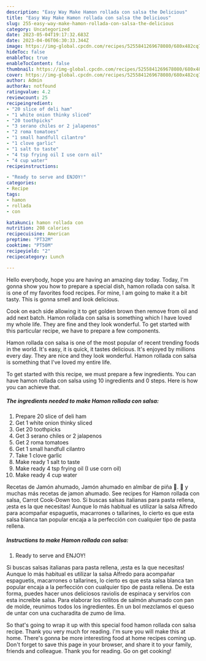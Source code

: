 ```yaml
---
description: "Easy Way Make Hamon rollada con salsa the Delicious"
title: "Easy Way Make Hamon rollada con salsa the Delicious"
slug: 255-easy-way-make-hamon-rollada-con-salsa-the-delicious
category: Uncategorized
date: 2023-05-04T19:17:32.683Z
date: 2023-04-06T06:30:33.344Z
image: https://img-global.cpcdn.com/recipes/5255841269678080/680x482cq70/hamon-rollada-con-salsa-recipe-main-photo.jpg
hideToc: false
enableToc: true
enableTocContent: false
thumbnail: https://img-global.cpcdn.com/recipes/5255841269678080/680x482cq70/hamon-rollada-con-salsa-recipe-main-photo.jpg
cover: https://img-global.cpcdn.com/recipes/5255841269678080/680x482cq70/hamon-rollada-con-salsa-recipe-main-photo.jpg
author: Admin
authorAv: notfound
ratingvalue: 4.2
reviewcount: 25
recipeingredient:
- "20 slice of deli ham"
- "1 white onion thinky sliced"
- "20 toothpicks"
- "3 serano chiles or 2 jalapenos"
- "2 roma tomatoes"
- "1 small handfull cilantro"
- "1 clove garlic"
- "1 salt to taste"
- "4 tsp frying oil I use corn oil"
- "4 cup water"
recipeinstructions:

- "Ready to serve and ENJOY!"
categories:
- Recipe
tags:
- hamon
- rollada
- con

katakunci: hamon rollada con 
nutrition: 208 calories
recipecuisine: American
preptime: "PT32M"
cooktime: "PT50M"
recipeyield: "2"
recipecategory: Lunch

---
```



Hello everybody, hope you are having an amazing day today. Today, I'm gonna show you how to prepare a special dish, hamon rollada con salsa. It is one of my favorites food recipes. For mine, I am going to make it a bit tasty. This is gonna smell and look delicious.

Cook on each side allowing it to get golden brown then remove from oil and add next batch. Hamon rollada con salsa is something which I have loved my whole life. They are fine and they look wonderful. To get started with this particular recipe, we have to prepare a few components.

Hamon rollada con salsa is one of the most popular of recent trending foods in the world. It's easy, it is quick, it tastes delicious. It's enjoyed by millions every day. They are nice and they look wonderful. Hamon rollada con salsa is something that I've loved my entire life.


To get started with this recipe, we must prepare a few ingredients. You can have hamon rollada con salsa using 10 ingredients and 0 steps. Here is how you can achieve that.

<!--inarticleads1-->

##### The ingredients needed to make Hamon rollada con salsa:

1. Prepare 20 slice of deli ham
1. Get 1 white onion thinky sliced
1. Get 20 toothpicks
1. Get 3 serano chiles or 2 jalapenos
1. Get 2 roma tomatoes
1. Get 1 small handfull cilantro
1. Take 1 clove garlic
1. Make ready 1 salt to taste
1. Make ready 4 tsp frying oil (I use corn oil)
1. Make ready 4 cup water


Recetas de Jamón ahumado, Jamón ahumado en almíbar de piña 🍍. 🥰 y muchas más recetas de jamon ahumado. See recipes for Hamon rollada con salsa, Carrot Cook-Down too. Si buscas salsas italianas para pasta rellena, ¡esta es la que necesitas! Aunque lo más habitual es utilizar la salsa Alfredo para acompañar espaguetis, macarrones o tallarines, lo cierto es que esta salsa blanca tan popular encaja a la perfección con cualquier tipo de pasta rellena. 

<!--inarticleads2-->

##### Instructions to make Hamon rollada con salsa:


1. Ready to serve and ENJOY!

Si buscas salsas italianas para pasta rellena, ¡esta es la que necesitas! Aunque lo más habitual es utilizar la salsa Alfredo para acompañar espaguetis, macarrones o tallarines, lo cierto es que esta salsa blanca tan popular encaja a la perfección con cualquier tipo de pasta rellena. De esta forma, puedes hacer unos deliciosos raviolis de espinaca y servirlos con esta increíble salsa. Para elaborar los rollitos de salmón ahumado con pan de molde, reunimos todos los ingredientes. En un bol mezclamos el queso de untar con una cucharadita de zumo de lima. 

So that's going to wrap it up with this special food hamon rollada con salsa recipe. Thank you very much for reading. I'm sure you will make this at home. There's gonna be more interesting food at home recipes coming up. Don't forget to save this page in your browser, and share it to your family, friends and colleague. Thank you for reading. Go on get cooking!
